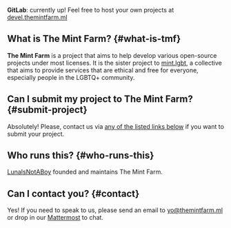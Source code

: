 **GitLab**: currently up! Feel free to host your own projects at [devel.themintfarm.ml](https://devel.themintfarm.ml)

## What is The Mint Farm? {#what-is-tmf}

**The Mint Farm** is a project that aims to help develop various open-source projects under most licenses. It is the sister project to [mint.lgbt](https://mint.lgbt/), a collective that aims to provide services that are ethical and free for everyone, especially people in the LGBTQ+ community.

## Can I submit my project to The Mint Farm? {#submit-project}

Absolutely! Please, contact us via [any of the listed links below](#contact) if you want to submit your project.

## Who runs this? {#who-runs-this}

[LunaIsNotABoy](https://luna.mint.lgbt/) founded and maintains The Mint Farm.

## Can I contact you? {#contact}

Yes! If you need to speak to us, please send an email to [yo@themintfarm.ml](mailto:yo@themintfarm.ml) or drop in our [Mattermost](https://connect.themintfarm.ml/) to chat.
